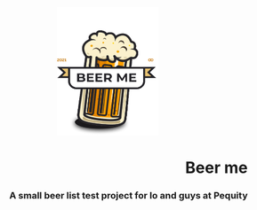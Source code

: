 <p align="center">
  <img width="182" height="231" src="./beer-me/src/assets/pint.png">
</p>

<h1 align='right'>
   Beer me
</h1>
<h3 align='right' marginTop='-30px'>
   A small beer list test project for Io and guys at Pequity
</h3>
